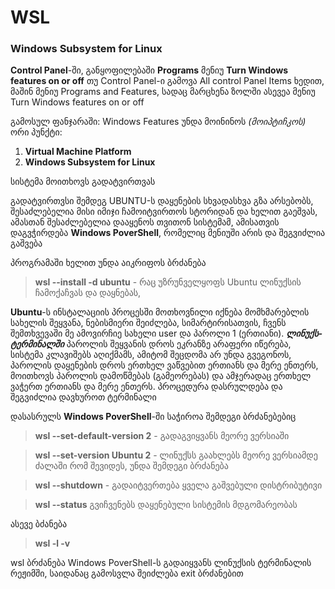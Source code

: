 # WSL
### **Windows Subsystem for Linux**

**Control Panel**-ში, განყოფილებაში **Programs** მენიუ **Turn Windows features on or off**
თუ Control Panel-ი გამოვა All control Panel Items ხედით, მაშინ მენიუ Programs and Features, სადაც მარცხენა ზოლში ასევეა მენიუ Turn Windows features on or off

გამოსულ ფანჯარაში: Windows Features უნდა მოინინოს *(მოიპტიჩკოს)* ორი პუნქტი:
1. **Virtual Machine Platform**
2. **Windows Subsystem for Linux**

სისტემა მოითხოვს გადატვირთვას

გადატვირთვსი შემდეგ UBUNTU-ს დაყენების სხვადასხვა გზა არსებობს, შესაძლებელია მისი იმიჯი ჩამოიტვირთოს სტორიდან და ხელით გაეშვას, ამასთან შესაძლებელია დააყენოს თვითონ სისტემამ, ამისათვის დაგვჭირდება **Windows PoverShell**, რომელიც მენიუში არის და შეგვიძლია გაშვება

პროგრამაში ხელით უნდა აიკრიფოს ბრძანება 

> **wsl --install -d ubuntu** - რაც უზრუნველყოფს Ubuntu ლინუქსის ჩამოქაჩვას და დაყნებას, 

**Ubuntu**-ს ინსტალაციის პროცესში მოთხოვნილი იქნება მომხმარებლის სახელის შეყვანა, ნებისმიერი შეიძლება, სიმარტირისათვის, ჩვენს შემთხვევაში მე ამოვირჩიე სახელი user და პაროლი 1 (ერთიანი). 
***ლინუქს-ტერმინალში*** პაროლის შეყვანის დროს ეკრანზე არაფერი იწერება, სისტემა კლავიშებს აღიქმამს, ამიტომ შეცდომა არ უნდა გვეგონოს, პაროლის დაყენების დროს ერთხელ ვაწვებით ერთიანს და მერე ენთერს, მოითხოვს პაროლის დამოწმებას (გამეორებას) და ამჯერადაც ერთხელ ვაჭერთ ერთიანს და მერე ენთერს. პროცედურა დასრულდება და შეგვიძლია დავხუროთ ტერმინალი 

დასასრულს **Windows PoverShell**-ში საჭიროა შემდეგი ბრძანებებიც

> **wsl --set-default-version 2** - გადაგვიყვანს მეორე ვერსიაში

> **wsl --set-version Ubuntu 2** - ლინუქსს გაახლებს მეორე ვერსიამდე
ძალაში რომ შევიდეს, უნდა შემდეგი ბრძანება

>**wsl --shutdown** - გადაიტვერთება ყველა გაშვებული დისტრიბუტივი

> **wsl --status** გვიჩვენებს დაყენებული სისტემის მდგომარეობას

ასევე ბძანება 

> **wsl -l -v**

wsl ბრძანება Windows PoverShell-ს გადაიყვანს ლინუქსის ტერმინალის რეჟიმში, საიდანაც გამოსვლა შეიძლება exit ბრძანებით

